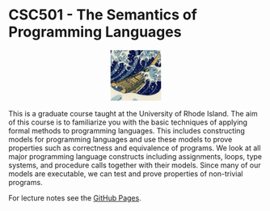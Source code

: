 # CSC501 - The Semantics of Programming Languages

<center>
<img src="https://raw.githubusercontent.com/lutzhamel/CSC501/main/notes/images/hokusai.jpeg"
  width="100" height="100">
</center>

This is a graduate course taught at the University of Rhode Island.
The aim of this course is to familiarize you with the basic techniques of applying formal methods to programming languages. This includes constructing models for programming languages and use these models to prove properties such as correctness and equivalence of programs. We look at all major programming language constructs including assignments, loops, type systems, and procedure calls together with their models. Since many of our models are executable, we can test and prove properties of non-trivial programs.

For lecture notes see the [GitHub Pages](https://lutzhamel.github.io/CSC501/).
